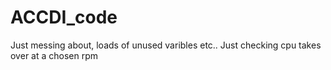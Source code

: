 # ACCDI_code
Just messing about, loads of unused varibles etc..
Just checking cpu takes over at a chosen rpm
